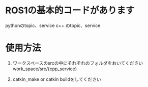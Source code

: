 # ROS1の基本的コードがあります

pythonのtopic、service
c++ のtopic、service

# 使用方法

1. ワークスペースのsrcの中にそれぞれのフォルダをおいてください  
work_space/src/{cpp_service}

2. catkin_make or catkin buildをしてください
